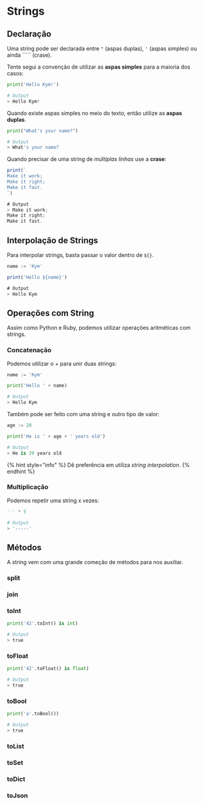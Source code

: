 # Strings

## Declaração

Uma string pode ser declarada entre `"` \(aspas duplas\), `'` \(aspas simples\) ou ainda ````` \(crase\).

Tente segui a convenção de utilizar as **aspas simples** para a maioria dos casos:

```python
print('Hello Kym!')

# Output
> Hello Kym!
```

Quando existe aspas simples no meio do texto, então utilize as **aspas duplas**.

```python
print("What's your name?")

# Output
> What's your name?
```

Quando precisar de uma string de _múltiplas linhas_ use a **crase**:

```javascript
print(`
Make it work;
Make it right;
Make it fast.
`)

# Output
> Make it work;
Make it right;
Make it fast.
```

## Interpolação de Strings

Para interpolar strings, basta passar o valor dentro de `${}`.

```typescript
name := 'Kym'

print('Hello ${name}')

# Output
> Hello Kym
```

## Operações com String

Assim como Python e Ruby, podemos utilizar operações aritméticas com strings.

### Concatenação

Podemos utilizar o + para unir duas strings:

```python
name := 'Kym'

print('Hello ' + name)

# Output
> Hello Kym
```

Também pode ser feito com uma string e outro tipo de valor:

```python
age := 20

print('He is ' + age + ' years old')

# Output
> He is 20 years old
```

{% hint style="info" %}
Dê preferência em utiliza _string interpolation_.
{% endhint %}

### Multiplicação

Podemos repetir uma string x vezes:

```python
'-' * 5

# Output
> '-----'
```

## Métodos

A string vem com uma grande começão de métodos para nos auxiliar.

### split



### join

### toInt

```python
print('42'.toInt() is int)

# Output
> true
```

### toFloat

```python
print('42'.toFloat() is float)

# Output
> true
```

### toBool

```python
print('a'.toBool())

# Output
> true
```

### toList

### toSet

### toDict

### toJson

```python

```



